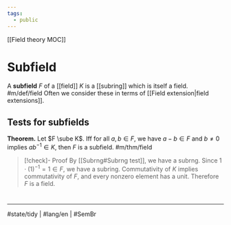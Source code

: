 ```yaml
---
tags:
  - public
---
```

[[Field theory MOC]]
# Subfield

A **subfield** $F$ of a [[field]] $K$ is a [[subring]] which is itself a field. #m/def/field
Often we consider these in terms of [[Field extension|field extensions]].

## Tests for subfields


**Theorem.** Let $F \sube K$.
Iff for all $a,b \in F$, we have $a - b \in F$ and $b \neq 0$ implies $ab^{-1} \in K$,
then $F$ is a subfield. #m/thm/field 

> [!check]- Proof
> By [[Subrng#Subrng test]], we have a subrng.
> Since $1 \cdot(1)^{-1} = 1 \in F$, we have a subring.
> Commutativity of $K$ implies commutativity of $F$,
> and every nonzero element has a unit.
> Therefore $F$ is a field. <span class="QED"/>

#
---
#state/tidy | #lang/en | #SemBr
